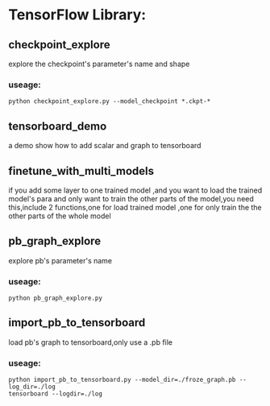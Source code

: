 # TensorFlow Library:

## checkpoint_explore
explore the checkpoint's parameter's name and shape
### useage:
    python checkpoint_explore.py --model_checkpoint *.ckpt-*
    
## tensorboard_demo
a demo show how to add scalar and graph to tensorboard

## finetune_with_multi_models
if you add some layer to one trained model ,and you want to load the trained model's para and only want to
train the other parts of the model,you need this,include 2 functions,one for load trained model ,one for only
train the the other parts of the whole model

## pb_graph_explore
explore pb's parameter's name
### useage:
    python pb_graph_explore.py

## import_pb_to_tensorboard
load pb's graph to tensorboard,only use a .pb file
### useage:
    python import_pb_to_tensorboard.py --model_dir=./froze_graph.pb --log_dir=./log
    tensorboard --logdir=./log